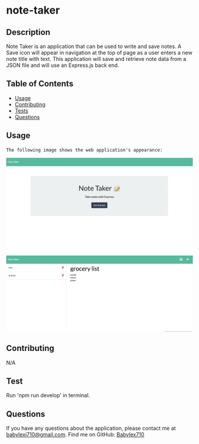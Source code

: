 # note-taker

  ## Description
  Note Taker is an application that can be used to write and save notes. A Save icon will appear in navigation at the top of page as a user enters a new note title with text. This application will save and retrieve note data from a JSON file and will use an Express.js back end.
  ## Table of Contents

  * [Usage](#usage)
  * [Contributing](#contributing)
  * [Tests](#tests)
  * [Questions](#questions)


  ## Usage
  
    The following image shows the web application's appearance:
![alt screenshot](./images/noteTakerScreenShot.png)
![alt screenshot](./images/notetakersc2.png)

  ## Contributing
  N/A

  ## Test 
  Run 'npm run develop' in terminal.

  ## Questions
  If you have any questions about the application, please contact me at babylexi710@gmail.com.
  Find me on GitHub: [Babylex710](https://github.com/Babylex710)
